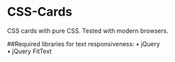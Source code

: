 # CSS-Cards
CSS cards with pure CSS. Tested with modern browsers.


##Required libraries for text responsiveness:
•	jQuery     
•	jQuery FitText    
